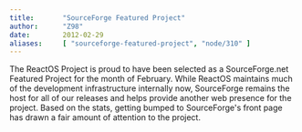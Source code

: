 ```yaml
---
title:       "SourceForge Featured Project"
author:      "Z98"
date:        2012-02-29
aliases:     [ "sourceforge-featured-project", "node/310" ]
---
```


<p>The ReactOS Project is proud to have been selected as a SourceForge.net Featured Project for the month of February. While ReactOS maintains much of the development infrastructure internally now, SourceForge remains the host for all of our releases and helps provide another web presence for the project. Based on the stats, getting bumped to SourceForge's front page has drawn a fair amount of attention to the project.</p>
